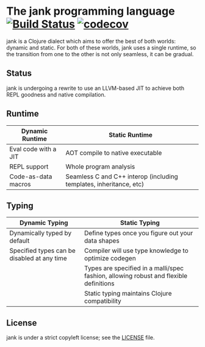 # The jank programming language [![Build Status](https://app.travis-ci.com/jeaye/jank.svg?branch=main)](https://travis-ci.org/jeaye/jank) [![codecov](https://codecov.io/gh/jeaye/jank/branch/main/graph/badge.svg)](https://codecov.io/gh/jeaye/jank)

jank is a Clojure dialect which aims to offer the best of both worlds: dynamic
and static. For both of these worlds, jank uses a single runtime, so the
transition from one to the other is not only seamless, it can be gradual.

## Status
jank is undergoing a rewrite to use an LLVM-based JIT to achieve both REPL
goodness and native compilation.

## Runtime
| Dynamic Runtime      | Static Runtime                                                     |
|----------------------|--------------------------------------------------------------------|
| Eval code with a JIT | AOT compile to native executable                                   |
| REPL support         | Whole program analysis                                             |
| Code-as-data macros  | Seamless C and C++ interop (including templates, inheritance, etc) |

## Typing
| Dynamic Typing                              | Static Typing                                                                         |
|---------------------------------------------|---------------------------------------------------------------------------------------|
| Dynamically typed by default                | Define types once you figure out your data shapes                                     |
| Specified types can be disabled at any time | Compiler will use type knowledge to optimize codegen                                  |
|                                             | Types are specified in a malli/spec fashion, allowing robust and flexible definitions |
|                                             | Static typing maintains Clojure compatibility                                         |

## License
jank is under a strict copyleft license; see the
[LICENSE](https://github.com/jeaye/jank/blob/main/LICENSE) file.
